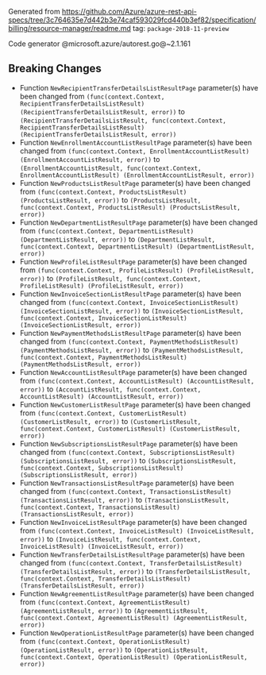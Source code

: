 Generated from https://github.com/Azure/azure-rest-api-specs/tree/3c764635e7d442b3e74caf593029fcd440b3ef82/specification/billing/resource-manager/readme.md tag: `package-2018-11-preview`

Code generator @microsoft.azure/autorest.go@~2.1.161

## Breaking Changes

- Function `NewRecipientTransferDetailsListResultPage` parameter(s) have been changed from `(func(context.Context, RecipientTransferDetailsListResult) (RecipientTransferDetailsListResult, error))` to `(RecipientTransferDetailsListResult, func(context.Context, RecipientTransferDetailsListResult) (RecipientTransferDetailsListResult, error))`
- Function `NewEnrollmentAccountListResultPage` parameter(s) have been changed from `(func(context.Context, EnrollmentAccountListResult) (EnrollmentAccountListResult, error))` to `(EnrollmentAccountListResult, func(context.Context, EnrollmentAccountListResult) (EnrollmentAccountListResult, error))`
- Function `NewProductsListResultPage` parameter(s) have been changed from `(func(context.Context, ProductsListResult) (ProductsListResult, error))` to `(ProductsListResult, func(context.Context, ProductsListResult) (ProductsListResult, error))`
- Function `NewDepartmentListResultPage` parameter(s) have been changed from `(func(context.Context, DepartmentListResult) (DepartmentListResult, error))` to `(DepartmentListResult, func(context.Context, DepartmentListResult) (DepartmentListResult, error))`
- Function `NewProfileListResultPage` parameter(s) have been changed from `(func(context.Context, ProfileListResult) (ProfileListResult, error))` to `(ProfileListResult, func(context.Context, ProfileListResult) (ProfileListResult, error))`
- Function `NewInvoiceSectionListResultPage` parameter(s) have been changed from `(func(context.Context, InvoiceSectionListResult) (InvoiceSectionListResult, error))` to `(InvoiceSectionListResult, func(context.Context, InvoiceSectionListResult) (InvoiceSectionListResult, error))`
- Function `NewPaymentMethodsListResultPage` parameter(s) have been changed from `(func(context.Context, PaymentMethodsListResult) (PaymentMethodsListResult, error))` to `(PaymentMethodsListResult, func(context.Context, PaymentMethodsListResult) (PaymentMethodsListResult, error))`
- Function `NewAccountListResultPage` parameter(s) have been changed from `(func(context.Context, AccountListResult) (AccountListResult, error))` to `(AccountListResult, func(context.Context, AccountListResult) (AccountListResult, error))`
- Function `NewCustomerListResultPage` parameter(s) have been changed from `(func(context.Context, CustomerListResult) (CustomerListResult, error))` to `(CustomerListResult, func(context.Context, CustomerListResult) (CustomerListResult, error))`
- Function `NewSubscriptionsListResultPage` parameter(s) have been changed from `(func(context.Context, SubscriptionsListResult) (SubscriptionsListResult, error))` to `(SubscriptionsListResult, func(context.Context, SubscriptionsListResult) (SubscriptionsListResult, error))`
- Function `NewTransactionsListResultPage` parameter(s) have been changed from `(func(context.Context, TransactionsListResult) (TransactionsListResult, error))` to `(TransactionsListResult, func(context.Context, TransactionsListResult) (TransactionsListResult, error))`
- Function `NewInvoiceListResultPage` parameter(s) have been changed from `(func(context.Context, InvoiceListResult) (InvoiceListResult, error))` to `(InvoiceListResult, func(context.Context, InvoiceListResult) (InvoiceListResult, error))`
- Function `NewTransferDetailsListResultPage` parameter(s) have been changed from `(func(context.Context, TransferDetailsListResult) (TransferDetailsListResult, error))` to `(TransferDetailsListResult, func(context.Context, TransferDetailsListResult) (TransferDetailsListResult, error))`
- Function `NewAgreementListResultPage` parameter(s) have been changed from `(func(context.Context, AgreementListResult) (AgreementListResult, error))` to `(AgreementListResult, func(context.Context, AgreementListResult) (AgreementListResult, error))`
- Function `NewOperationListResultPage` parameter(s) have been changed from `(func(context.Context, OperationListResult) (OperationListResult, error))` to `(OperationListResult, func(context.Context, OperationListResult) (OperationListResult, error))`

